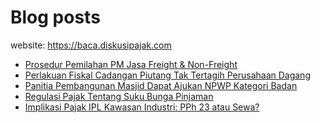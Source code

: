 # Blog posts

website: https://baca.diskusipajak.com

<!-- BLOG-POST-LIST:START -->
- [Prosedur Pemilahan PM Jasa Freight &amp; Non-Freight](https://baca.diskusipajak.com/prosedur-pemilahan-pm-jasa-freight-non-freight/)
- [Perlakuan Fiskal Cadangan Piutang Tak Tertagih Perusahaan Dagang](https://baca.diskusipajak.com/perlakuan-fiskal-cadangan-piutang-tak-tertagih-perusahaan-dagang/)
- [Panitia Pembangunan Masjid Dapat Ajukan NPWP Kategori Badan](https://baca.diskusipajak.com/panitia-pembangunan-masjid-dapat-ajukan-npwp-kategori-badan/)
- [Regulasi Pajak Tentang Suku Bunga Pinjaman](https://baca.diskusipajak.com/regulasi-pajak-tentang-suku-bunga-pinjaman/)
- [Implikasi Pajak IPL Kawasan Industri: PPh 23 atau Sewa?](https://baca.diskusipajak.com/implikasi-pajak-ipl-kawasan-industri-pph-23-atau-sewa/)
<!-- BLOG-POST-LIST:END -->

<!--
**kelaspajak/kelaspajak** is a ✨ _special_ ✨ repository because its `README.md` (this file) appears on your GitHub profile.

Here are some ideas to get you started:

- 🔭 I’m currently working on ...
- 🌱 I’m currently learning ...
- 👯 I’m looking to collaborate on ...
- 🤔 I’m looking for help with ...
- 💬 Ask me about ...
- 📫 How to reach me: ...
- 😄 Pronouns: ...
- ⚡ Fun fact: ...
-->
